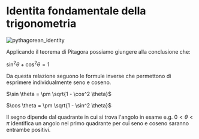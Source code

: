 # Identita fondamentale della trigonometria  

![pythagorean_identity](https://github.com/dennyb87/elettrotecnica-serale/assets/7195133/9ebce55b-91e1-40e7-8fa7-99d70e756d0a)  

Applicando il teorema di Pitagora possiamo giungere alla conclusione che:  

$\sin^2\theta + \cos^2 \theta = 1$  

Da questa relazione seguono le formule inverse che permettono di esprimere individualmente seno e coseno.  

$\sin \theta = \pm \sqrt{1 - \cos^2 \theta}$  

$\cos \theta = \pm \sqrt{1 - \sin^2 \theta}$  

Il segno dipende dal quadrante in cui si trova l'angolo in esame e.g. $0 \lt \theta \lt \pi$  identifica un angolo nel primo quadrante per cui seno e coseno saranno entrambe positivi.  
